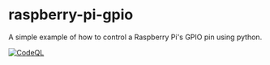 # raspberry-pi-gpio

A simple example of how to control a Raspberry Pi's GPIO pin using python.

[![CodeQL](https://github.com/thomasleplus/raspberry-pi-gpio/workflows/CodeQL/badge.svg)](https://github.com/thomasleplus/raspberry-pi-gpio/actions?query=workflow:"CodeQL")
